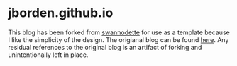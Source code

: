 # jborden.github.io

This blog has been forked from [swannodette](https://github.com/swannodette/swannodette.github.com) for use as a template because I like the simplicity of the design. The origianal blog can be found [here](http://swannodette.github.io/). Any residual references to the original blog is an artifact of forking and unintentionally left in place.

